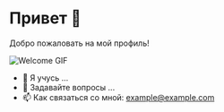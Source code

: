# Привет 👋

Добро пожаловать на мой профиль! 

![Welcome GIF](https://media.giphy.com/media/3oEjI6SIIHBdRxXI40/giphy.gif)

- 🌱 Я учусь ...
- 💬 Задавайте вопросы ...
- 📫 Как связаться со мной: [example@example.com](mailto:example@example.com)
